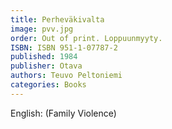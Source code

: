 ```yaml
---
title: Perheväkivalta
image: pvv.jpg
order: Out of print. Loppuunmyyty.
ISBN: ISBN 951-1-07787-2
published: 1984
publisher: Otava
authors: Teuvo Peltoniemi
categories: Books
---
```

English: (Family Violence)

